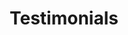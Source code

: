 ---
title: Testimonials
metadata:
    description: Book Light Editorial's author testimonials for their editing services
    keywords: editing, freelance, publishing, writing, author, indie author, editor, self-publishing, developmental editing, copyediting, manuscript, testimonials
onpage_menu: false
body_classes: "modular fullwidth"

content:
    items: '@self.modular'
    order:
        by: default
        dir: asc
        custom:
            - _slider
            - _testimonials
---